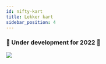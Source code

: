 ```yaml
---
id: nifty-kart
title: Lekker kart
sidebar_position: 4
---
```


### 🚧 Under development for 2022 🚧

![](/img/niftykart_v01.png)
